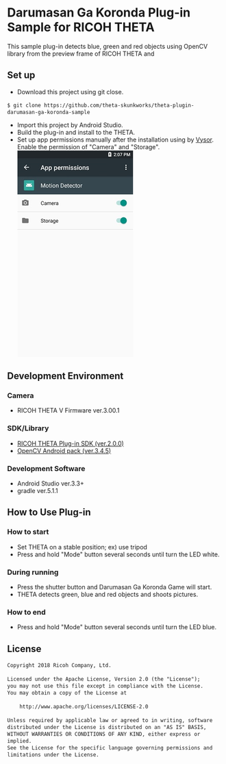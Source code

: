 # Darumasan Ga Koronda Plug-in Sample for RICOH THETA

This sample plug-in detects blue, green and red objects using OpenCV library from the preview frame of RICOH THETA and 


## Set up
* Download this project using git close.
```
$ git clone https://github.com/theta-skunkworks/theta-plugin-darumasan-ga-koronda-sample
```
* Import this project by Android Studio.
* Build the plug-in and install to the THETA.
* Set up app permissions manually after the installation using by [Vysor](https://www.vysor.io/).<br>
Enable the permission of "Camera" and "Storage".<br>
![Permissions](./images/permissions.jpg)


## Development Environment
### Camera
* RICOH THETA V Firmware ver.3.00.1

### SDK/Library
* [RICOH THETA Plug-in SDK (ver.2.0.0)](https://github.com/ricohapi/theta-plugin-sdk)
* [OpenCV Android pack (ver.3.4.5)](https://opencv.org/releases.html)

### Development Software
* Android Studio ver.3.3+
* gradle ver.5.1.1

## How to Use Plug-in
### How to start
* Set THETA on a stable position; ex) use tripod
* Press and hold "Mode" button several seconds until turn the LED white.

### During running
* Press the shutter button and Darumasan Ga Koronda Game will start.
* THETA detects green, blue and red objects and shoots pictures.

### How to end
* Press and hold "Mode" button several seconds until turn the LED blue.

## License
```
Copyright 2018 Ricoh Company, Ltd.

Licensed under the Apache License, Version 2.0 (the "License");
you may not use this file except in compliance with the License.
You may obtain a copy of the License at

    http://www.apache.org/licenses/LICENSE-2.0

Unless required by applicable law or agreed to in writing, software
distributed under the License is distributed on an "AS IS" BASIS,
WITHOUT WARRANTIES OR CONDITIONS OF ANY KIND, either express or implied.
See the License for the specific language governing permissions and
limitations under the License.
```
